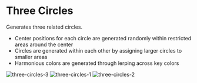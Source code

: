 # Three Circles

Generates three related circles. 

- Center positions for each circle are generated randomly within restricted areas around the center
- Circles are generated within each other by assigning larger circles to smaller areas
- Harmonious colors are generated through lerping across key colors

![three-circles-3](https://user-images.githubusercontent.com/56037586/160647089-eaaa6227-5e31-44a0-beca-9990455be74f.JPG)
![three-circles-1](https://user-images.githubusercontent.com/56037586/160647099-3daefdb6-c8e9-49d7-9a12-6c3f35885eaa.JPG)
![three-circles-2](https://user-images.githubusercontent.com/56037586/160647870-f03b940f-c1a1-4f72-9c6c-ca4982872a18.JPG)

